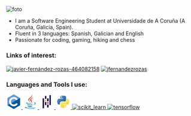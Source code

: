 ![foto](https://github.com/jfrozas/jfrozas/assets/91458621/2f324611-a887-459d-86e6-bcc40c8d63a3)

- I am a Software Engineering Student at Universidade de A Coruña (A Coruña, Galicia, Spain).
- Fluent in 3 languages: Spanish, Galician and English
- Passionate for coding, gaming, hiking and chess


<h3 align="left">Links of interest:</h3>
<p align="left">
<a href="https://linkedin.com/in/javier-fernández-rozas-464082158" target="blank"><img align="center" src="https://raw.githubusercontent.com/rahuldkjain/github-profile-readme-generator/master/src/images/icons/Social/linked-in-alt.svg" alt="javier-fernández-rozas-464082158" height="30" width="40" /></a>
<a href="https://www.leetcode.com/jfernandezrozas" target="blank"><img align="center" src="https://raw.githubusercontent.com/rahuldkjain/github-profile-readme-generator/master/src/images/icons/Social/leet-code.svg" alt="jfernandezrozas" height="30" width="40" /></a>
</p>

<h3 align="left">Languages and Tools I use:</h3>
<p align="left"> <a href="https://www.cprogramming.com/" target="_blank" rel="noreferrer"> <img src="https://raw.githubusercontent.com/devicons/devicon/master/icons/c/c-original.svg" alt="c" width="40" height="40"/> </a> <a href="https://www.java.com" target="_blank" rel="noreferrer"> <img src="https://raw.githubusercontent.com/devicons/devicon/master/icons/java/java-original.svg" alt="java" width="40" height="40"/> </a> <a href="https://pandas.pydata.org/" target="_blank" rel="noreferrer"> <img src="https://raw.githubusercontent.com/devicons/devicon/2ae2a900d2f041da66e950e4d48052658d850630/icons/pandas/pandas-original.svg" alt="pandas" width="40" height="40"/> </a> <a href="https://www.python.org" target="_blank" rel="noreferrer"> <img src="https://raw.githubusercontent.com/devicons/devicon/master/icons/python/python-original.svg" alt="python" width="40" height="40"/> </a> <a href="https://scikit-learn.org/" target="_blank" rel="noreferrer"> <img src="https://upload.wikimedia.org/wikipedia/commons/0/05/Scikit_learn_logo_small.svg" alt="scikit_learn" width="40" height="40"/> </a> <a href="https://www.tensorflow.org" target="_blank" rel="noreferrer"> <img src="https://www.vectorlogo.zone/logos/tensorflow/tensorflow-icon.svg" alt="tensorflow" width="40" height="40"/> </a> </p>



